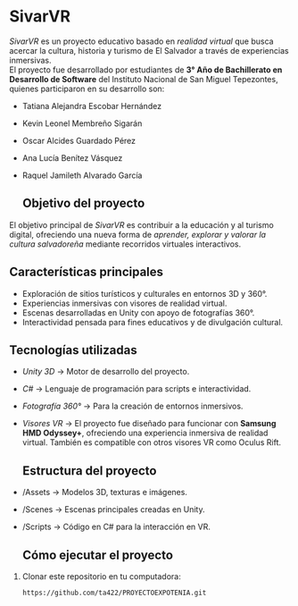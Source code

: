 # SivarVR
*SivarVR* es un proyecto educativo basado en *realidad virtual* que busca acercar la cultura, historia y turismo de El Salvador a través de experiencias inmersivas.  
El proyecto fue desarrollado por estudiantes de **3° Año de Bachillerato en Desarrollo de Software** del Instituto Nacional de San Miguel Tepezontes, quienes participaron en su desarrollo son:  

- Tatiana Alejandra Escobar Hernández  
- Kevin Leonel Membreño Sigarán  
- Oscar Alcides Guardado Pérez  
- Ana Lucía Benítez Vásquez  
- Raquel Jamileth Alvarado García
  
  ## Objetivo del proyecto
El objetivo principal de *SivarVR* es contribuir a la educación y al turismo digital, ofreciendo una nueva forma de *aprender, explorar y valorar la cultura salvadoreña* mediante recorridos virtuales interactivos.

## Características principales
- Exploración de sitios turísticos y culturales en entornos 3D y 360°.  
- Experiencias inmersivas con visores de realidad virtual.  
- Escenas desarrolladas en Unity con apoyo de fotografías 360°.  
- Interactividad pensada para fines educativos y de divulgación cultural.
  
## Tecnologías utilizadas
- *Unity 3D* → Motor de desarrollo del proyecto.  
- *C#* → Lenguaje de programación para scripts e interactividad.  
- *Fotografía 360°* → Para la creación de entornos inmersivos.  
- *Visores VR* → El proyecto fue diseñado para funcionar con **Samsung HMD Odyssey+**, ofreciendo una experiencia inmersiva de realidad virtual. También es compatible con otros visores VR como Oculus Rift.
  
  ## Estructura del proyecto
- /Assets → Modelos 3D, texturas e imágenes.  
- /Scenes → Escenas principales creadas en Unity.  
- /Scripts → Código en C# para la interacción en VR.

   ## Cómo ejecutar el proyecto
1. Clonar este repositorio en tu computadora:  
   ```bash
   https://github.com/ta422/PROYECTOEXPOTENIA.git
 


